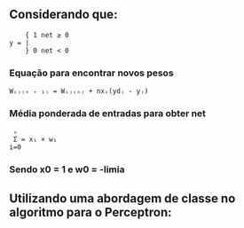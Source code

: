 ## Considerando que:
    	{ 1 net ≥ 0
	y = |
    	} 0 net < 0

### Equação para encontrar novos pesos
	Wᵢⱼ₍ₙ ₊ ₁₎ = Wᵢⱼ₍ₙ₎ + nxᵢ(ydⱼ - yⱼ)

### Média ponderada de entradas para obter net
     ₙ
     Σ = x₁ × w₁
	i=0

### Sendo x0 = 1 e w0 = -limia

## Utilizando uma abordagem de classe no algoritmo para o Perceptron: